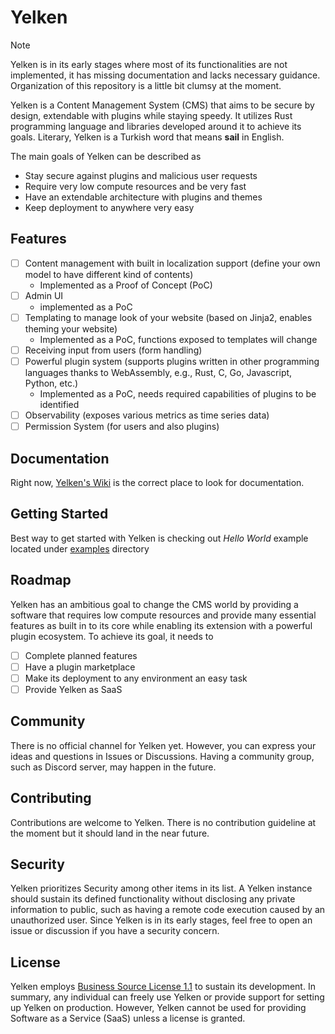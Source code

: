 # Yelken

> [!NOTE]
> Yelken is in its early stages where most of its functionalities are not implemented, it has missing documentation and lacks necessary guidance. Organization of this repository is a little bit clumsy at the moment.

Yelken is a Content Management System (CMS) that aims to be secure by design, extendable with plugins while staying speedy.
It utilizes Rust programming language and libraries developed around it to achieve its goals.
Literary, Yelken is a Turkish word that means **sail** in English.

The main goals of Yelken can be described as
* Stay secure against plugins and malicious user requests
* Require very low compute resources and be very fast
* Have an extendable architecture with plugins and themes
* Keep deployment to anywhere very easy


## Features

* [ ] Content management with built in localization support (define your own model to have different kind of contents)
  * Implemented as a Proof of Concept (PoC)
* [ ] Admin UI
  * implemented as a PoC
* [ ] Templating to manage look of your website (based on Jinja2, enables theming your website)
  * Implemented as a PoC, functions exposed to templates will change
* [ ] Receiving input from users (form handling)
* [ ] Powerful plugin system (supports plugins written in other programming languages thanks to WebAssembly, e.g., Rust, C, Go, Javascript, Python, etc.)
  * Implemented as a PoC, needs required capabilities of plugins to be identified
* [ ] Observability (exposes various metrics as time series data)
* [ ] Permission System (for users and also plugins)

## Documentation

Right now, [Yelken's Wiki](https://github.com/bwqr/yelken/wiki) is the correct place to look for documentation.

## Getting Started

Best way to get started with Yelken is checking out *Hello World* example located under [examples](examples/hello-world) directory

## Roadmap

Yelken has an ambitious goal to change the CMS world by providing a software that requires low compute resources and provide many essential features as built in to its core while enabling its extension with a powerful plugin ecosystem.
To achieve its goal, it needs to

* [ ] Complete planned features
* [ ] Have a plugin marketplace
* [ ] Make its deployment to any environment an easy task
* [ ] Provide Yelken as SaaS

## Community

There is no official channel for Yelken yet. However, you can express your ideas and questions in Issues or Discussions.
Having a community group, such as Discord server, may happen in the future.

## Contributing

Contributions are welcome to Yelken. There is no contribution guideline at the moment but it should land in the near future.

## Security

Yelken prioritizes Security among other items in its list.
A Yelken instance should sustain its defined functionality without disclosing any private information to public, such as having a remote code execution caused by an unauthorized user.
Since Yelken is in its early stages, feel free to open an issue or discussion if you have a security concern.

## License

Yelken employs [Business Source License 1.1](LICENSE) to sustain its development.
In summary, any individual can freely use Yelken or provide support for setting up Yelken on production.
However, Yelken cannot be used for providing Software as a Service (SaaS) unless a license is granted.
